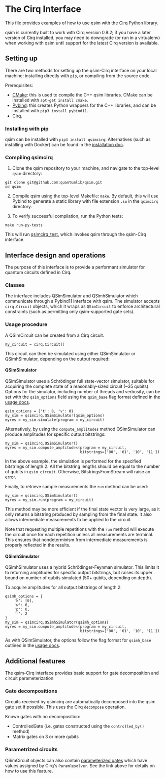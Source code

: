 # The Cirq Interface

This file provides examples of how to use qsim with the
[Cirq](https://github.com/quantumlib/cirq) Python library.

qsim is currently built to work with Cirq version 0.8.2; if you have a later
version of Cirq installed, you may need to downgrade (or run in a virtualenv)
when working with qsim until support for the latest Cirq version is available.


## Setting up

There are two methods for setting up the qsim-Cirq interface on your local
machine: installing directly with `pip`, or compiling from the source code.

Prerequisites:
- [CMake](https://cmake.org/): this is used to compile the C++ qsim libraries.
CMake can be installed with `apt-get install cmake`.
- [Pybind](https://github.com/pybind): this creates Python wrappers for the C++
libraries, and can be installed with `pip3 install pybind11`.
- [Cirq](https://cirq.readthedocs.io/en/stable/install.html).

### Installing with pip

qsim can be installed with `pip3 install qsimcirq`. Alternatives (such as
installing with Docker) can be found in the
[installation doc](/docs/install_qsimcirq.md).

### Compiling qsimcirq

1. Clone the qsim repository to your machine, and navigate to the top-level
`qsim` directory:
```
git clone git@github.com:quantumlib/qsim.git
cd qsim
```

2. Compile qsim using the top-level Makefile: `make`. By default, this will use
Pybind to generate a static library with file extension `.so` in the `qsimcirq`
directory.

3. To verify successful compilation, run the Python tests:
```
make run-py-tests
```
This will run [qsimcirq_test](/qsimcirq_tests/qsimcirq_test.py), which invokes
qsim through the qsim-Cirq interface.

## Interface design and operations

The purpose of this interface is to provide a performant simulator for quantum
circuits defined in Cirq. 

### Classes

The interface includes QSimSimulator and QSimhSimulator which communicate
through a Pybind11 interface with qsim. The simulator accepts `cirq.Circuit`
objects, which it wraps as `QSimCircuit` to enforce architectural constraints
(such as permitting only qsim-supported gate sets).

### Usage procedure

A QSimCircuit can be created from a Cirq circuit.
```
my_circuit = cirq.Circuit()
```

This circuit can then be simulated using either QSimSimulator or
QSimhSimulator, depending on the output required:

#### QSimSimulator

QSimSimulator uses a Schrödinger full state-vector simulator, suitable for
acquiring the complete state of a reasonably-sized circuit (~35 qubits).
Options for the simulator, including number of threads and verbosity, can be
set with the `qsim_options` field using the `qsim_base` flag format defined in
the [usage docs](/docs/usage.md).

```
qsim_options = {'t': 8, 'v': 0}
my_sim = qsimcirq.QSimSimulator(qsim_options)
myres = my_sim.simulate(program = my_circuit)
```

Alternatively, by using the `compute_amplitudes` method QSimSimulator can
produce amplitudes for specific output bitstrings:
```
my_sim = qsimcirq.QSimSimulator()
myres = my_sim.compute_amplitudes(program = my_circuit,
                                  bitstrings=['00', '01', '10', '11'])
```
In the above example, the simulation is performed for the specified bitstrings
of length 2. All the bitstring lengths should be equal to the number of qubits
in `qsim_circuit`. Otherwise, BitstringsFromStream will raise an error.

Finally, to retrieve sample measurements the `run` method can be used:
```
my_sim = qsimcirq.QSimSimulator()
myres = my_sim.run(program = my_circuit)
```

This method may be more efficient if the final state vector is very large, as
it only returns a bitstring produced by sampling from the final state. It also
allows intermediate measurements to be applied to the circuit.

Note that requesting multiple repetitions with the `run` method will execute
the circuit once for each repetition unless all measurements are terminal. This
ensures that nondeterminism from intermediate measurements is properly
reflected in the results.

#### QSimhSimulator

QSimhSimulator uses a hybrid Schrödinger-Feynman simulator. This limits it to
returning amplitudes for specific output bitstrings, but raises its upper
bound on number of qubits simulated (50+ qubits, depending on depth).

To acquire amplitudes for all output bitstrings of length 2:
```
qsimh_options = {
    'k': [0],
    'w': 0,
    'p': 0,
    'r': 2
}
my_sim = qsimcirq.QSimhSimulator(qsimh_options)
myres = my_sim.compute_amplitudes(program = my_circuit,
                                  bitstrings=['00', '01', '10', '11'])
```

As with QSimSimulator, the options follow the flag format for `qsimh_base`
outlined in the [usage docs](/docs/usage.md).

## Additional features

The qsim-Cirq interface provides basic support for gate decomposition and
circuit parameterization.

### Gate decompositions

Circuits received by qsimcirq are automatically decomposed into the qsim
gate set if possible. This uses the Cirq `decompose` operation.

Known gates with no decomposition:

- ControlledGate (i.e. gates constructed using the `controlled_by()` method)
- Matrix gates on 3 or more qubits

### Parametrized circuits

QSimCircuit objects can also contain
[parameterized gates](https://cirq.readthedocs.io/en/stable/docs/tutorials/basics.html#Using-parameter-sweeps)
which have values assigned by Cirq's `ParamResolver`. See the link above for
details on how to use this feature.

